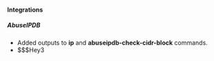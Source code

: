 
#### Integrations
##### AbuseIPDB
- Added outputs to **ip** and **abuseipdb-check-cidr-block** commands.
- $$$Hey3
